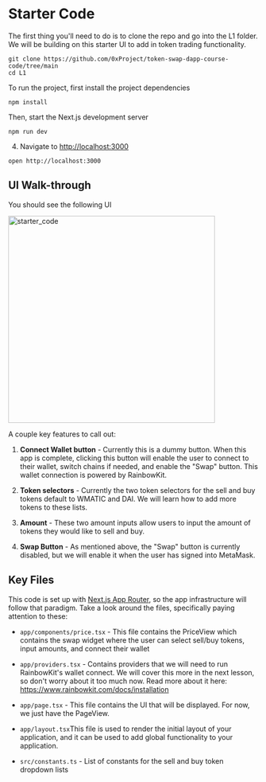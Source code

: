 # Starter Code

The first thing you'll need to do is to clone the repo and go into the L1 folder. We will be building on this starter UI to add in token trading functionality.

```
git clone https://github.com/0xProject/token-swap-dapp-course-code/tree/main
cd L1
```

To run the project, first install the project dependencies

```
npm install
```

Then, start the Next.js development server

```
npm run dev
```

4. Navigate to [http://localhost:3000](http://localhost:3000/)

```
open http://localhost:3000
```

## UI Walk-through

You should see the following UI

<img width="416" alt="starter_code" src="https://github.com/jlin27/token-swap-dapp-course/assets/8042156/9df83851-3f3b-4ccc-be0a-a0810cbf2f47">

A couple key features to call out:

1.  **Connect Wallet button** - Currently this is a dummy button. When this app is complete, clicking this button will enable the user to connect to their wallet, switch chains if needed, and enable the "Swap" button. This wallet connection is powered by RainbowKit.

2.  **Token selectors** - Currently the two token selectors for the sell and buy tokens default to WMATIC and DAI. We will learn how to add more tokens to these lists.

3.  **Amount** - These two amount inputs allow users to input the amount of tokens they would like to sell and buy.

4.  **Swap Button** - As mentioned above, the "Swap" button is currently disabled, but we will enable it when the user has signed into MetaMask.

## Key Files

This code is set up with [Next.js App Router](https://nextjs.org/docs), so the app infrastructure will follow that paradigm. Take a look around the files, specifically paying attention to these:

- `app/components/price.tsx` - This file contains the PriceView which contains the swap widget where the user can select sell/buy tokens, input amounts, and connect their wallet

- `app/providers.tsx` - Contains providers that we will need to run RainbowKit's wallet connect. We will cover this more in the next lesson, so don't worry about it too much now. Read more about it here: https://www.rainbowkit.com/docs/installation

- `app/page.tsx` - This file contains the UI that will be displayed. For now, we just have the PageView.

- `app/layout.tsx`This file is used to render the initial layout of your application, and it can be used to add global functionality to your application.

- `src/constants.ts` - List of constants for the sell and buy token dropdown lists

